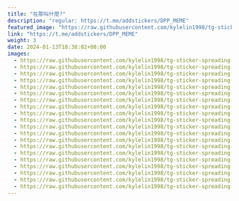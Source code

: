 ```yaml
---
title: "在那叫什麼?"
description: "regular: https://t.me/addstickers/DPP_MEME"
featured_image: "https://raw.githubusercontent.com/kylelin1998/tg-sticker-spreading-worldwide-images/main/img/8ec1b643-4da7-45db-a2d6-68949b3f0c57.jpg"
link: "https://t.me/addstickers/DPP_MEME"
weight: 3
date: 2024-01-13T18:38:02+08:00
images:
  - https://raw.githubusercontent.com/kylelin1998/tg-sticker-spreading-worldwide-images/main/img/8ec1b643-4da7-45db-a2d6-68949b3f0c57.jpg
  - https://raw.githubusercontent.com/kylelin1998/tg-sticker-spreading-worldwide-images/main/img/3679f0aa-0f34-4224-883e-82ab37cc900e.jpg
  - https://raw.githubusercontent.com/kylelin1998/tg-sticker-spreading-worldwide-images/main/img/40cfa727-ac4d-4c2e-b68b-071914df1ad0.jpg
  - https://raw.githubusercontent.com/kylelin1998/tg-sticker-spreading-worldwide-images/main/img/7351b9a4-e363-4fda-bee0-ae6963a510aa.jpg
  - https://raw.githubusercontent.com/kylelin1998/tg-sticker-spreading-worldwide-images/main/img/5e5d2eeb-e3d5-453e-93a8-70cf9a8b9c90.jpg
  - https://raw.githubusercontent.com/kylelin1998/tg-sticker-spreading-worldwide-images/main/img/e48344e6-6730-4bf1-a636-b2e16ec1e4be.jpg
  - https://raw.githubusercontent.com/kylelin1998/tg-sticker-spreading-worldwide-images/main/img/cc653fb5-9a5e-4e96-8fde-d0dfb72fb09a.jpg
  - https://raw.githubusercontent.com/kylelin1998/tg-sticker-spreading-worldwide-images/main/img/54842635-27fe-407b-8f5c-8da3e78279f1.jpg
  - https://raw.githubusercontent.com/kylelin1998/tg-sticker-spreading-worldwide-images/main/img/2ff21d4c-79db-4c72-9a2d-9ecdf3a17735.jpg
  - https://raw.githubusercontent.com/kylelin1998/tg-sticker-spreading-worldwide-images/main/img/ebe62d7c-82bb-4172-a6f7-74e0b4554f55.jpg
  - https://raw.githubusercontent.com/kylelin1998/tg-sticker-spreading-worldwide-images/main/img/506e996f-5c9b-4186-8886-1edb38ebdd09.jpg
  - https://raw.githubusercontent.com/kylelin1998/tg-sticker-spreading-worldwide-images/main/img/61bc1851-d44c-4eb6-824c-94748c25577e.jpg
  - https://raw.githubusercontent.com/kylelin1998/tg-sticker-spreading-worldwide-images/main/img/830ee245-4b63-40aa-8740-a33c7247cfa4.jpg
  - https://raw.githubusercontent.com/kylelin1998/tg-sticker-spreading-worldwide-images/main/img/f271b943-5eac-42a9-b5c1-64426a1005e8.jpg
  - https://raw.githubusercontent.com/kylelin1998/tg-sticker-spreading-worldwide-images/main/img/1253e28c-1c54-4019-a6dd-7f738eb616e7.jpg
  - https://raw.githubusercontent.com/kylelin1998/tg-sticker-spreading-worldwide-images/main/img/657e3737-0f62-48e5-a536-9c09f17d1d33.jpg
  - https://raw.githubusercontent.com/kylelin1998/tg-sticker-spreading-worldwide-images/main/img/28b725ff-511b-4aba-9672-c332b05e276c.jpg
  - https://raw.githubusercontent.com/kylelin1998/tg-sticker-spreading-worldwide-images/main/img/7daea028-da05-4527-8919-b2fc64940bb9.jpg
  - https://raw.githubusercontent.com/kylelin1998/tg-sticker-spreading-worldwide-images/main/img/e094c001-2ee9-4846-9ee3-3c2272fac445.jpg
  - https://raw.githubusercontent.com/kylelin1998/tg-sticker-spreading-worldwide-images/main/img/33e621ff-1a94-4d47-ae00-1eb7babde295.jpg
---
```

